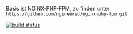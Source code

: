 Basis ist NGINX-PHP-FPM, zu finden unter `https://github.com/ngineered/nginx-php-fpm.git`

[![build status](https://fizban02.rz.tu-harburg.de/Docker/humhub/badges/master/build.svg)](https://fizban02.rz.tu-harburg.de/Docker/humhub/commits/master)